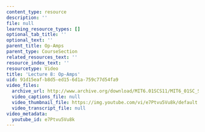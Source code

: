 ```yaml
---
content_type: resource
description: ''
file: null
learning_resource_types: []
optional_tab_title: ''
optional_text: ''
parent_title: Op-Amps
parent_type: CourseSection
related_resources_text: ''
resource_index_text: ''
resourcetype: Video
title: 'Lecture 8: Op-Amps'
uid: 91d15eaf-b8d5-ed15-6d1a-759c77d54fa9
video_files:
  archive_url: http://www.archive.org/download/MIT6.01SCS11/MIT6_01SC_S11_lec08_300k.mp4
  video_captions_file: null
  video_thumbnail_file: https://img.youtube.com/vi/e7Ptvu5Vu8k/default.jpg
  video_transcript_file: null
video_metadata:
  youtube_id: e7Ptvu5Vu8k
---
```

